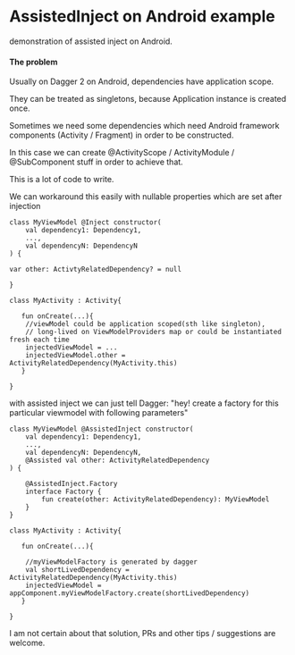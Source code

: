 # AssistedInject on Android example

demonstration of assisted inject on Android.

#### The problem

Usually on Dagger 2 on Android, dependencies have application scope. 

They can be treated as singletons, because Application instance is created once.

Sometimes we need some dependencies which need Android framework components (Activity / Fragment) in order to be constructed.

In this case we can create @ActivityScope / ActivityModule / @SubComponent stuff in order to achieve that.

This is a lot of code to write.

We can workaround this easily with nullable properties which are set after injection 

```
class MyViewModel @Inject constructor(
    val dependency1: Dependency1,
    ..., 
    val dependencyN: DependencyN
) {

var other: ActivtyRelatedDependency? = null 

}

class MyActivity : Activity{

   fun onCreate(...){
    //viewModel could be application scoped(sth like singleton),
    // long-lived on ViewModelProviders map or could be instantiated fresh each time
    injectedViewModel = ...  
    injectedViewModel.other = ActivityRelatedDependency(MyActivity.this)
   }
   
}

```

with assisted inject we can just tell Dagger: "hey! create a factory for this particular viewmodel with following parameters"

```
class MyViewModel @AssistedInject constructor(
    val dependency1: Dependency1,
    ..., 
    val dependencyN: DependencyN, 
    @Assisted val other: ActivityRelatedDependency 
) {

    @AssistedInject.Factory
    interface Factory {
        fun create(other: ActivityRelatedDependency): MyViewModel
    }
}

class MyActivity : Activity{

   fun onCreate(...){
    
    //myViewModelFactory is generated by dagger  
    val shortLivedDependency = ActivityRelatedDependency(MyActivity.this)
    injectedViewModel = appComponent.myViewModelFactory.create(shortLivedDependency)
   }
   
}
```

I am not certain about that solution, PRs and other tips / suggestions are welcome.
